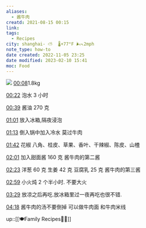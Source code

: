 ```yaml
---
aliases:
  - 酱牛肉
creatd: 2021-08-15 00:15
link: 
tags:
  - Recipes
city: shanghai- ⛅️  🌡️+77°F 🌬️↖2mph
note_type: how-to
date created: 2022-11-05 23:25
date modified: 2023-02-10 15:41
moc: Food
---
```



![](https://www.youtube.com/embed/esz2fBMGkPE)
[00:08](https://www.youtube.com/watch?v=esz2fBMGkPE#t=8.035911001907348)1.8kg

[00:22](https://www.youtube.com/watch?v=esz2fBMGkPE#t=22.34896794468689) 泡水 3 小时

[00:39](https://www.youtube.com/watch?v=esz2fBMGkPE#t=39.43838309727478) 酱油 270 克

[01:01](https://www.youtube.com/watch?v=esz2fBMGkPE#t=61.64301302098084) 放入冰箱,隔夜浸泡

[01:13](https://www.youtube.com/watch?v=esz2fBMGkPE#t=73.00799800953675) 倒入锅中加入冷水 莫过牛肉

[01:42](https://www.youtube.com/watch?v=esz2fBMGkPE#t=102.8334059332428) 花椒 八角、桂皮、草果、香叶、干辣椒、陈皮、山楂 

[02:01](https://www.youtube.com/watch?v=esz2fBMGkPE#t=121.91221691798401) 加入甜面酱 160 克  酱牛肉的第二酱 

[02:23](https://www.youtube.com/watch?v=esz2fBMGkPE#t=143.15896693515015) 洋葱 60 克 生姜 42 克  豆腐乳 25 克 酱牛肉的第三酱

[02:59](https://www.youtube.com/watch?v=esz2fBMGkPE#t=179.21741318501282) 小火炖 2 个半小时. 不要大火

[03:29](https://www.youtube.com/watch?v=esz2fBMGkPE#t=209.20357385694885) 放凉之后再吃.放冰箱里过一夜再吃也很不错.

[04:18](https://www.youtube.com/watch?v=esz2fBMGkPE#t=258.79761987983704) 酱牛肉的汤不要倒掉 可以做牛肉面 和牛肉米线

up::[[🍽Family Recipes🧑‍🍳]]